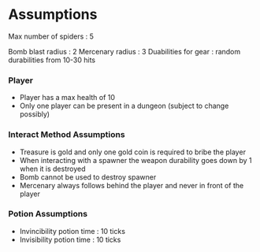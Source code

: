 # Assumptions
Max number of spiders : 5

Bomb blast radius : 2
Mercenary radius : 3
Duabilities for gear : random durabilities from 10-30 hits

### Player
- Player has a max health of 10
- Only one player can be present in a dungeon (subject to change possibly)



### Interact Method Assumptions
- Treasure is gold and only one gold coin is required to bribe the player
- When interacting with a spawner the weapon durability goes down by 1 when it is destroyed
- Bomb cannot be used to destroy spawner
- Mercenary always follows behind the player and never in front of the player


### Potion Assumptions
- Invincibility potion time : 10 ticks
- Invisibility potion time : 10 ticks

